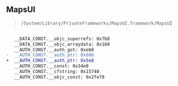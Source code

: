 ## MapsUI

> `/System/Library/PrivateFrameworks/MapsUI.framework/MapsUI`

```diff

   __DATA_CONST.__objc_superrefs: 0x7b8
   __DATA_CONST.__objc_arraydata: 0x160
   __AUTH_CONST.__auth_got: 0xe68
-  __AUTH_CONST.__auth_ptr: 0x608
+  __AUTH_CONST.__auth_ptr: 0x5e8
   __AUTH_CONST.__const: 0x34e8
   __AUTH_CONST.__cfstring: 0x15740
   __AUTH_CONST.__objc_const: 0x2fe78

```
